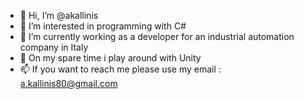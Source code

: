 - 👋 Hi, I’m @akallinis
- 👀 I’m interested in programming with C#
- 🌱 I’m currently working as a developer for an industrial automation company in Italy
- 💞️ On my spare time i play around with Unity
- 📫 If you want to reach me please use my email : a.kallinis80@gmail.com
